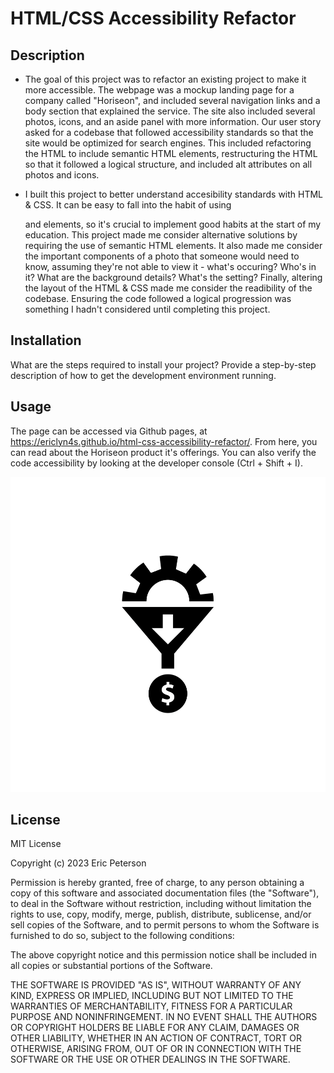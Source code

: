 # HTML/CSS Accessibility Refactor

## Description

- The goal of this project was to refactor an existing project to make it more accessible. The webpage was a mockup landing page for a company called "Horiseon", and included several navigation links and a body section that explained the service. The site also included several photos, icons, and an aside panel with more information. Our user story asked for a codebase that followed accessibility standards so that the site would be optimized for search engines. This included refactoring the HTML to include semantic HTML elements, restructuring the HTML so that it followed a logical structure, and included alt attributes on all photos and icons. 

- I built this project to better understand accesibility standards with HTML & CSS. It can be easy to fall into the habit of using <div> and <span> elements, so it's crucial to implement good habits at the start of my education. This project made me consider alternative solutions by requiring the use of semantic HTML elements. It also made me consider the important components of a photo that someone would need to know, assuming they're not able to view it - what's occuring? Who's in it? What are the background details? What's the setting? Finally, altering the layout of the HTML & CSS made me consider the readibility of the codebase. Ensuring the code followed a logical progression was something I hadn't considered until completing this project.

## Installation

What are the steps required to install your project? Provide a step-by-step description of how to get the development environment running.

## Usage

The page can be accessed via Github pages, at https://ericlyn4s.github.io/html-css-accessibility-refactor/. From here, you can read about the Horiseon product it's offerings. You can also verify the code accessibility by looking at the developer console (Ctrl + Shift + I).


![The landing page for Horiseon](assets/images/lead-generation.png)

## License

MIT License

Copyright (c) 2023 Eric Peterson

Permission is hereby granted, free of charge, to any person obtaining a copy
of this software and associated documentation files (the "Software"), to deal
in the Software without restriction, including without limitation the rights
to use, copy, modify, merge, publish, distribute, sublicense, and/or sell
copies of the Software, and to permit persons to whom the Software is
furnished to do so, subject to the following conditions:

The above copyright notice and this permission notice shall be included in all
copies or substantial portions of the Software.

THE SOFTWARE IS PROVIDED "AS IS", WITHOUT WARRANTY OF ANY KIND, EXPRESS OR
IMPLIED, INCLUDING BUT NOT LIMITED TO THE WARRANTIES OF MERCHANTABILITY,
FITNESS FOR A PARTICULAR PURPOSE AND NONINFRINGEMENT. IN NO EVENT SHALL THE
AUTHORS OR COPYRIGHT HOLDERS BE LIABLE FOR ANY CLAIM, DAMAGES OR OTHER
LIABILITY, WHETHER IN AN ACTION OF CONTRACT, TORT OR OTHERWISE, ARISING FROM,
OUT OF OR IN CONNECTION WITH THE SOFTWARE OR THE USE OR OTHER DEALINGS IN THE
SOFTWARE.
